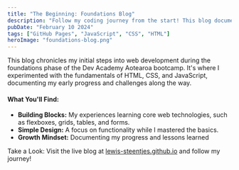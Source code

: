 ```yaml
---
title: "The Beginning: Foundations Blog"
description: "Follow my coding journey from the start! This blog documents my web development foundations, covering **HTML**, **CSS**, and **JavaScript** basics."
pubDate: "February 10 2024"
tags: ["GitHub Pages", "JavaScript", "CSS", "HTML"]
heroImage: "foundations-blog.png"
---
```


This blog chronicles my initial steps into web development during the foundations phase of the Dev Academy Aotearoa bootcamp. It's where I experimented with the fundamentals of HTML, CSS, and JavaScript, documenting my early progress and challenges along the way.

#### What You'll Find:

- **Building Blocks:** My experiences learning core web technologies, such as flexboxes, grids, tables, and forms.
- **Simple Design:** A focus on functionality while I mastered the basics.
- **Growth Mindset:** Documenting my progress and lessons learned

Take a Look: Visit the live blog at [lewis-steentjes.github.io](https://lewis-steentjes.github.io) and follow my journey!
